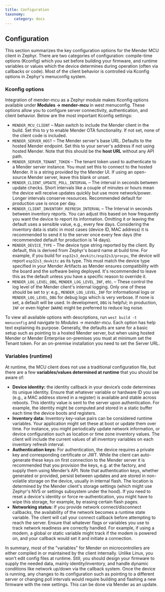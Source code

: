 ```yaml
---
title: Configuration
taxonomy:
    category: docs
---
```


## Configuration

This section summarizes the key configuration options for the Mender MCU client in Zephyr. There are two categories of configuration: compile-time options (Kconfig) which you set before building your firmware, and runtime variables or values which the device determines during operation (often via callbacks or code). Most of the client behavior is controlled via Kconfig options in Zephyr's menuconfig system.

### Kconfig options

Integration of mender-mcu as a Zephyr module makes Kconfig options available under **Modules → mender-mcu** in west menuconfig. These options allow you to configure server connectivity, authentication, and client behavior. Below are the most important Kconfig settings:

* `MENDER_MCU_CLIENT` – Main switch to include the Mender client in the build. Set this to y to enable Mender OTA functionality. If not set, none of the client code is included.
* `MENDER_SERVER_HOST` – The Mender server's base URL. Defaults to the hosted Mender endpoint. Set this to your server's address if not using hosted Mender. Note that this should be the **host URL** without any API path.
* `MENDER_SERVER_TENANT_TOKEN` – The tenant token used to authenticate to a Mender server instance. You must set this to connect to the hosted Mender. It is a string provided by the Mender UI. If using an open-source Mender server, leave this blank or unset.
* `MENDER_CLIENT_UPDATE_POLL_INTERVAL` – The interval in seconds between update checks​. Short intervals like a couple of minutes or hours mean the device will receive updates quickly but use more network/power. Longer intervals conserve resources. Recommended default for production use is once per day.
* `MENDER_CLIENT_INVENTORY_REFRESH_INTERVAL` – The Interval in seconds between inventory reports​. You can adjust this based on how frequently you want the device to report its information. Omitting it or leaving the default uses a sensible value, e.g., every few days. Considering the inventory data is static in most cases (device ID, MAC address) it is recommended to send it to the server once every few days (the recommended default for production is 14 days).
* `MENDER_DEVICE_TYPE` – The device type string reported by the client. By default, this is derived from Zephyr's board name at build time​. For example, if you build for `esp32s3_devkitc/esp32s3/procpu`, the device will report `esp32s3_devkitc` as its type. This must match the device type specified in your Mender Artifacts as Mender ensures compatibility with the board and the software being deployed. It's recommended to leave this as the default unless you have a specific reason to override it.
* `MENDER_LOG_LEVEL_DBG`, `MENDER_LOG_LEVEL_INF`, etc. – These control the log level of the Mender client's internal logging. Only one of these should be set to y: e.g., `MENDER_LOG_LEVEL_INF` for informational logs or `MENDER_LOG_LEVEL_DBG` for debug logs which is very verbose. If none is set, a default will be used. In development, `DBG` is helpful; in production, `INF` or even higher (`WARN`) might be preferred to reduce log noise​.


To view all available options with descriptions, run `west build -t menuconfig` and navigate to *Modules → mender-mcu*. Each option has help text explaining its purpose. Generally, the defaults are sane for a basic setup such as pointing to a hosted Mender server, but when using hosted Mender or Mender Enterprise on-premises you must at minimum set the Tenant token. For an on-premise installation you need to set the Server URL.

### Variables (runtime)

At runtime, the MCU client does not use a traditional configuration file, but there are a few **variables/values determined at runtime** that you should be aware of:
* **Device identity:** the identity callback in your device’s code determines its unique identity. Ensure that whatever variable or hardware ID you use (e.g., a MAC address stored in a register) is available and stable across reboots. This identity value is sent to the server upon authentication. For example, the identity might be computed and stored in a static buffer each time the device boots and registers.
* **Inventory data:** Inventory key-value pairs can be considered runtime variables. Your application might set these at boot or update them over time. For instance, you might periodically update network information, or device configuration such as location or time zone inventory values. The client will include the current values of all inventory variables on each inventory refresh interval.
* **Authentication keys:** For authentication, the device requires a private key and corresponding certificate or JWT. While the client can auto-generate these keys on first connection to the Mender server it is recommended that you provision the keys, e.g. at the factory, and supply them using Mender’s API. Note that authentication keys, whether generated or provided, persist between updates and are stored in non-volatile storage on the device, usually in internal flash. The location is determined by the Mender client's storage settings (which might use Zephyr's NVS or settings subsystem under the hood). If you need to reset a device's identity or force re-authentication, you might have to wipe this storage, for example, by erasing certain flash pages.
* **Networking status:** If you provide network connect/disconnect callbacks, the availability of the network becomes a runtime state variable. The client will call your connect callback before attempting to reach the server. Ensure that whatever flags or variables you use to track network readiness are correctly handled. For example, if using a modem, a global or static variable might track if the modem is powered on, and your callback would set it and initiate a connection.

In summary, most of the "variables" for Mender on microcontrollers are either compiled in or maintained by the client internally. Unlike Linux, you won't edit config files at runtime. Still, you should design your firmware to supply the needed data, mainly identity/inventory, and handle dynamic conditions like network up/down via the callback system. Once the device is running, any changes to its configuration such as pointing to a different server or changing poll intervals would require building and flashing a new firmware with the new settings. This can be done via Mender as an update.
